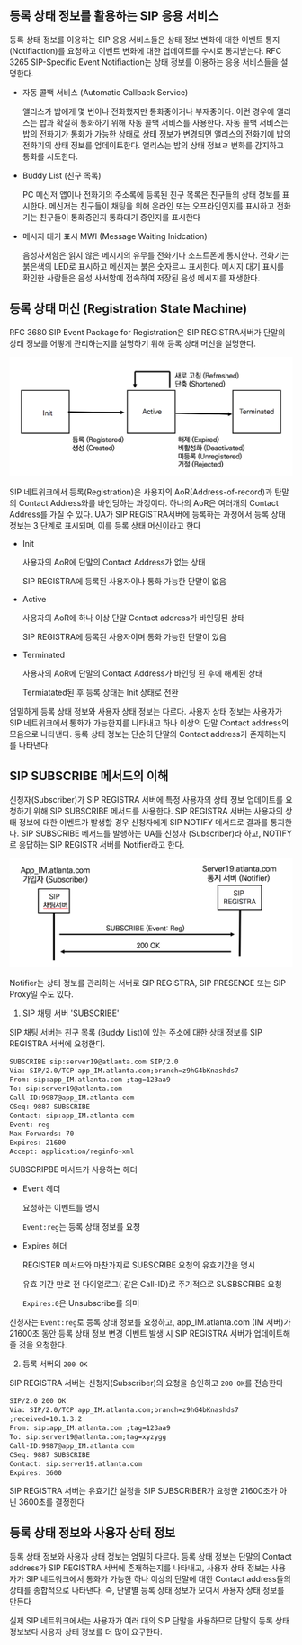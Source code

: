 ## 등록 상태 정보를 활용하는 SIP 응용 서비스

등록 상태 정보를 이용하는 SIP 응용 서비스들은 상태 정보 변화에 대한 이벤트 통지(Notifiaction)를 요청하고 이벤트 변화에 대한 업데이트를 수시로 통지받는다. RFC 3265 SIP-Specific Event Notifiaction는 상태 정보를 이용하는 응용 서비스들을 설명한다.

- 자동 콜백 서비스 (Automatic Callback Service)

  앨리스가 밥에게 몇 번이나 전화했지만 통화중이거나 부재중이다. 이런 경우에 앨리스는 밥과 확실히 통화하기 위해 자동 콜백 서비스를 사용한다. 자동 콜백 서비스는 밥의 전화기가 통화가 가능한 상태로 상태 정보가 변경되면 앨리스의 전화기에 밥의 전화기의 상태 정보를 업데이트한다. 앨리스는 밥의 상태 정보ㄹ 변화를 감지하고 통화를 시도한다.

- Buddy List (친구 목록)

  PC 메신저 앱이나 전화기의 주소록에 등록된 친구 목록은 친구들의 상태 정보를 표시한다. 메신저는 친구들이 채팅을 위해 온라인 또는 오프라인인지를 표시하고 전화기는 친구들이 통화중인지 통화대기 중인지를 표시한다

- 메시지 대기 표시 MWI (Message Waiting Inidcation)

  음성사서함은 읽지 않은 메시지의 유무를 전화기나 소프트폰에 통지한다. 전화기는 붉은색의 LED로 표시하고 메신저는 붉은 숫자르ㅗ 표시한다. 메시지 대기 표시를 확인한 사람들은 음성 사서함에 접속하여 저장된 음성 메시지를 재생한다.

## 등록 상태 머신 (Registration State Machine)

RFC 3680 SIP Event Package for Registration은 SIP REGISTRA서버가 단말의 상태 정보를 어떻게 관리하는지를 설명하기 위해 등록 상태 머신을 설명한다.

![등록 상태 머신의 동작](./image/24_1.png)

SIP 네트워크에서 등록(Registration)은 사용자의 AoR(Address-of-record)과 탄말의 Contact Address와를 바인딩하는 과정이다. 하나의 AoR은 여러개의 Contact Address를 가질 수 있다. UA가 SIP REGISTRA서버에 등록하는 과정에서 등록 상태 정보는 3 단계로 표시되며, 이를 등록 상태 머신이라고 한다

- Init

  사용자의 AoR에 단말의 Contact Address가 없는 상태

  SIP REGISTRA에 등록된 사용자이나 통화 가능한 단말이 없음

- Active

  사용자의 AoR에 하나 이상 단말 Contact address가 바인딩된 상태

  SIP REGISTRA에 등록된 사용자이며 통화 가능한 단말이 있음

- Terminated

  사용자의 AoR에 단말의 Contact Address가 바인딩 된 후에 해제된 상태

  Termiatated된 후 등록 상태는 Init 상태로 전환

엄밀하게 등록 상태 정보와 사용자 상태 정보는 다르다. 사용자 상태 정보는 사용자가 SIP 네트워크에서 통화가 가능한지를 나타내고 하나 이상의 단말 Contact address의 모음으로 나타낸다. 등록 상태 정보는 단순히 단말의 Contact address가 존재하는지를 나타낸다.

## SIP SUBSCRIBE 메서드의 이해

신청자(Subscriber)가 SIP REGISTRA 서버에 특정 사용자의 상태 정보 업데이트를 요청하기 위해 SIP SUBSCRIBE 메서드를 사용한다. SIP REGISTRA 서버는 사용자의 상태 정보에 대한 이벤트가 발생할 경우 신청자에게 SIP NOTIFY 메서드로 결과를 통지한다. SIP SUBSCRIBE 메서드를 발행하는 UA를 신청자 (Subscriber)라 하고, NOTIFY로 응답하는 SIP REGISTR 서버를 Notifier라고 한다.

![SIP SUBSCRIBE](./image/24_2.png)

Notifier는 상태 정보를 관리하는 서버로 SIP REGISTRA, SIP PRESENCE 또는 SIP Proxy일 수도 있다.

1. SIP 채팅 서버 'SUBSCRIBE'

SIP 채팅 서버는 친구 목록 (Buddy List)에 있는 주소에 대한 상태 정보를 SIP REGISTRA 서버에 요청한다.

```sip
SUBSCRIBE sip:server19@atlanta.com SIP/2.0
Via: SIP/2.0/TCP app_IM.atlanta.com;branch=z9hG4bKnashds7
From: sip:app_IM.atlanta.com ;tag=123aa9
To: sip:server19@atlanta.com
Call-ID:9987@app_IM.atlanta.com
CSeq: 9887 SUBSCRIBE
Contact: sip:app_IM.atlanta.com
Event: reg
Max-Forwards: 70
Expires: 21600
Accept: application/reginfo+xml
```

SUBSCRIPBE 메서드가 사용하는 헤더

- Event 헤더

  요청하는 이벤트를 명시

  `Event:reg`는 등록 상태 정보를 요청

- Expires 헤더

  REGISTER 메서드와 마찬가지로 SUBSCRIBE 요청의 유효기간을 명시

  유효 기간 만료 전 다이얼로그( 같은 Call-ID)로 주기적으로 SUSBSCRIBE 요청

  `Expires:0`은 Unsubscribe를 의미

신청자는 `Event:reg`로 등록 상태 정보를 요청하고, app_IM.atlanta.com (IM 서버)가 21600초 동안 등록 상태 정보 변경 이벤트 발생 시 SIP REGISTRA 서버가 업데이트해 줄 것을 요청한다.

2. 등록 서버의 `200 OK`

SIP REGISTRA 서버는 신청자(Subscriber)의 요청을 승인하고 `200 OK`를 전송한다

```sip
SIP/2.0 200 OK
Via: SIP/2.0/TCP app_IM.atlanta.com;branch=z9hG4bKnashds7 ;received=10.1.3.2
From: sip:app_IM.atlanta.com ;tag=123aa9
To: sip:server19@atlanta.com;tag=xyzygg
Call-ID:9987@app_IM.atlanta.com
CSeq: 9887 SUBSCRIBE
Contact: sip:server19.atlanta.com
Expires: 3600
```

SIP REGISTRA 서버는 유효기간 설정을 SIP SUBSCRIBER가 요청한 21600초가 아닌 3600초를 결정한다

## 등록 상태 정보와 사용자 상태 정보

등록 상태 정보와 사용자 상태 정보는 엄밀히 다르다. 등록 상태 정보는 단말의 Contact address가 SIP REGISTRA 서버에 존재하는지를 나타내고, 사용자 상태 정보는 사용자가 SIP 네트워크에서 통화가 가능한 하나 이상의 단말에 대한 Contact address들의 상태를 종합적으로 나타낸다. 즉, 단말별 등록 상태 정보가 모여서 사용자 상태 정보를 만든다

실제 SIP 네트워크에서는 사용자가 여러 대의 SIP 단말을 사용하므로 단말의 등록 상태 정보보다 사용자 상태 정보를 더 많이 요구한다.